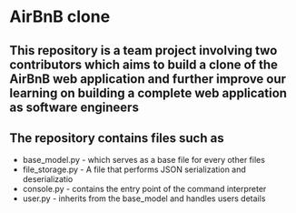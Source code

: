 # AirBnB clone

## This repository is a team project involving two contributors which aims to build a clone of the AirBnB web application and further improve our learning on building a complete web application as software engineers

## The repository contains files such as
- base_model.py - which serves as a base file for every other files
- file_storage.py - A file that performs JSON serialization and deserializatio
- console.py - contains the entry point of the command interpreter
- user.py - inherits from the base_model and handles users details

